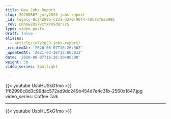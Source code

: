 ```yaml
---
title: New Jobs Report
slug: 20200807-july2020-jobs-report
_id: legacy-0c24289b-c231-4270-90f4-48c7076ad99b
_rev: CRhmwZOx7vxYXrRSdQr7cS
type: video_posts
draft: false
aliases:
  - article/july2020-jobs-report/
_createdAt: '2020-08-07T16:26:30Z'
_updatedAt: '2021-03-16T13:06:01Z'
date: '2020-08-07T16:26:30+00:00'
weight: 50
video_series: Spotlight

---
```

{{< youtube UsbHUSkG1mo >}}    1f62996c8d3c99dac572ad9dc249b454d7e4c31b-2560x1847.jpg
video_series: Coffee Talk

---
{{< youtube UsbHUSkG1mo >}}
